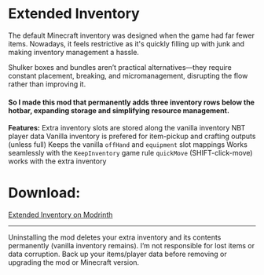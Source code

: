 # Extended Inventory

The default Minecraft inventory was designed when the game had far fewer items. Nowadays, it feels restrictive as it's quickly filling up with junk and making inventory management a hassle.

Shulker boxes and bundles aren’t practical alternatives—they require constant placement, breaking, and micromanagement, disrupting the flow rather than improving it.

#### So I made this mod that permanently adds three inventory rows below the hotbar, expanding storage and simplifying resource management.

**Features:**
Extra inventory slots are stored along the vanilla inventory NBT player data
Vanilla inventory is prefered for item-pickup and crafting outputs (unless full)
Keeps the vanilla `offHand` and `equipment` slot mappings
Works seamlessly with the `KeepInventory` game rule
`quickMove` (SHIFT-click-move) works with the extra inventory

# Download:

[Extended Inventory on Modrinth](https://modrinth.com/mod/extended-inventory)

---

Uninstalling the mod deletes your extra inventory and its contents permanently (vanilla inventory remains). I’m not responsible for lost items or data corruption. Back up your items/player data before removing or upgrading the mod or Minecraft version.

